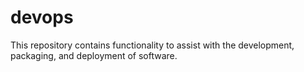 # devops
This repository contains functionality to assist with the development, packaging, and deployment of software.
